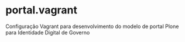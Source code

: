 portal.vagrant
====================

Configuração Vagrant para desenvolvimento do modelo de portal Plone para Identidade Digital de Governo
